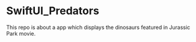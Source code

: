 # SwiftUI_Predators
This repo is about a app which displays the dinosaurs featured in Jurassic Park movie. 
